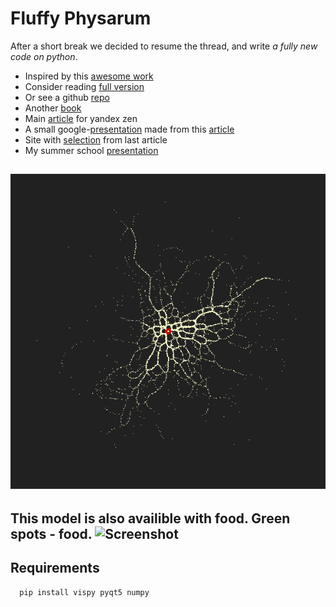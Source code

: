 # Fluffy Physarum
After a short break we decided to resume the thread, and write *a fully new code on python*.
* Inspired by this [awesome work](https://www.sagejenson.com/physarum) 
* Consider reading [full version](http://eprints.uwe.ac.uk/15260/1/artl.2010.16.2.pdf) 
* Or see a github [repo](https://github.com/nicoptere/physarum) 
* Another [book](https://vk.com/doc2051067_510754815?hash=6340d9dab83513a13a&dl=a248f8b54b9a5b7b4c)
* Main [article](https://docs.google.com/document/d/1ClbqxgD-cvxd_-Bv_UkfGLSRMU6wBPmJgWGVIAutvJk/edit?usp=sharing) for yandex zen
* A small google-[presentation](https://docs.google.com/presentation/d/19BZZc_2k-FIpkyHzS-j621PmGsNUIOUnv2AHINWfEh8/edit?usp=sharing) made from this [article](http://eprints.uwe.ac.uk/15260/1/artl.2010.16.2.pdf)
* Site with [selection](https://www.sagejenson.com/physarum) from last article
* My summer school [presentation]()


![Screenshot](readme_images/file-535.png)
---
This model is also availible with food.
Green spots - food.
![Screenshot](readme_images/smallGrowth.gif)
---


## Requirements
```
  pip install vispy pyqt5 numpy
```
